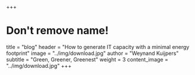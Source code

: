 +++
# Don't remove name!
title = "blog"
header = "How to generate IT capacity with a minimal energy footprint"
image = "../img/download.jpg"
author = "Weynand Kuijpers"
subtitle = "Green, Greener, Greenest"
weight = 3
content_image  = "../img/download.jpg"
+++
